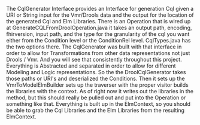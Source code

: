 The CqlGenerator Interface provides an Interface for generation Cql given a URI or String input for the Vmr/Drools data and the output for the location of the generated Cql and Elm Libraries.  There is an Operation that is wired up at GenerateCQLFromDroolOperation.java  it takes an output path, encoding, fhirversion, input path, and the type for the granularity of the cql you want either from the Condition level or the ConditionRel level.  CqlTypes.java has the two options there.
The CqlGenerator was built with that interface in order to allow for Transformations from other data representations not just Drools / Vmr.  And you will see that consistently throughout this project.  Everything is Abstracted and separated in order to allow for different Modeling and Logic representations.  So the the DroolCqlGenerator takes those paths or URI's and deserialized the Conditions.  Then it sets up the VmrToModelElmBuilder sets up the traverser with the proper visitor builds the libraries with the context.  As of right now it writes out the libraries in the method, but this should really be pulled out and put into the Operation or something like that.  Everything is built up in the ElmContext, so you should be able to grab the Cql Libraries and the Elm Libraries from the resulting ElmContext.